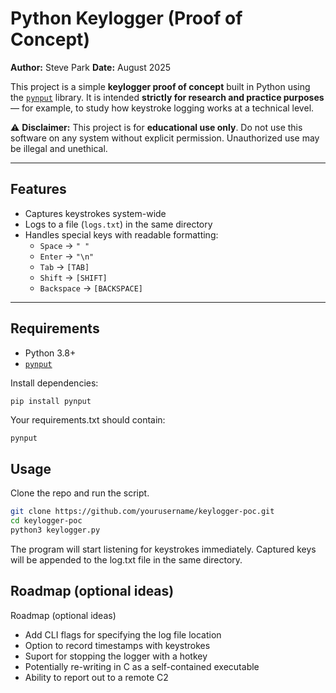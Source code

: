 # Python Keylogger (Proof of Concept)

**Author:** Steve Park
**Date:** August 2025

This project is a simple **keylogger proof of concept** built in Python using the [`pynput`](https://pypi.org/project/pynput/) library.
It is intended **strictly for research and practice purposes** — for example, to study how keystroke logging works at a technical level.

⚠️ **Disclaimer:**
This project is for **educational use only**. Do not use this software on any system without explicit permission. Unauthorized use may be illegal and unethical.

---

## Features

- Captures keystrokes system-wide
- Logs to a file (`logs.txt`) in the same directory
- Handles special keys with readable formatting:
  - `Space` → `" "`
  - `Enter` → `"\n"`
  - `Tab` → `[TAB]`
  - `Shift` → `[SHIFT]`
  - `Backspace` → `[BACKSPACE]`

---

## Requirements

- Python 3.8+
- [`pynput`](https://pypi.org/project/pynput/)

Install dependencies:

```bash
pip install pynput
```
Your requirements.txt should contain:
```
pynput
```
## Usage

Clone the repo and run the script.

```bash
git clone https://github.com/yourusername/keylogger-poc.git
cd keylogger-poc
python3 keylogger.py
```
The program will start listening for keystrokes immediately.
Captured keys will be appended to the log.txt file in the same directory.

## Roadmap (optional ideas)

Roadmap (optional ideas)
- Add CLI flags for specifying the log file location
- Option to record timestamps with keystrokes
- Suport for stopping the logger with a hotkey
- Potentially re-writing in C as a self-contained executable
- Ability to report out to a remote C2
